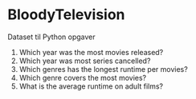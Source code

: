# BloodyTelevision
Dataset til Python opgaver

1. Which year was the most movies released?
2. Which year was most series cancelled?
3. Which genres has the longest runtime per movies?
4. Which genre covers the most movies?
5. What is the average runtime on adult films?
